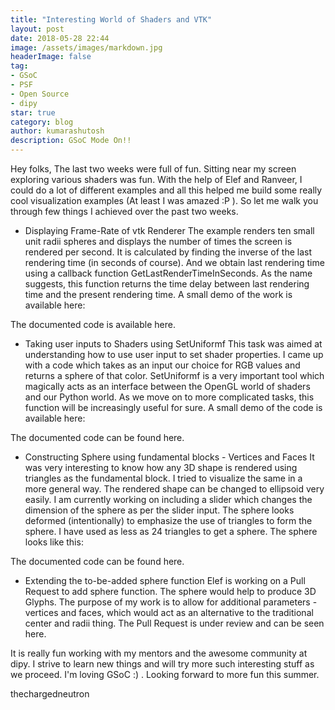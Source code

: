 ```yaml
---
title: "Interesting World of Shaders and VTK"
layout: post
date: 2018-05-28 22:44
image: /assets/images/markdown.jpg
headerImage: false
tag:
- GSoC
- PSF
- Open Source
- dipy
star: true
category: blog
author: kumarashutosh
description: GSoC Mode On!!
---
```


Hey folks,
The last two weeks were full of fun. Sitting near my screen exploring various shaders was fun. With the help of Elef and Ranveer, I could do a lot of different examples and all this helped me build some really cool visualization examples (At least I was amazed :P ).
So let me walk you through few things I achieved over the past two weeks.

- Displaying Frame-Rate of vtk Renderer
The example renders ten small unit radii spheres and displays the number of times the screen is rendered per second.  It is calculated by finding the inverse of the last rendering time (in seconds of course). And we obtain last rendering time using a callback function GetLastRenderTimeInSeconds. As the name suggests, this function returns the time delay between last rendering time and the present rendering time.
A small demo of the work is available here:

The documented code is available here.

- Taking user inputs to Shaders using SetUniformf
This task was aimed at understanding how to use user input to set shader properties. I came up with a code which takes as an input our choice for RGB values and returns a sphere of that color.
SetUniformf is a very important tool which magically acts as an interface between the OpenGL world of shaders and our Python world. As we move on to more complicated tasks, this function will be increasingly useful for sure.
A small demo of the code is available here:

The documented code can be found here.

- Constructing Sphere using fundamental blocks - Vertices and Faces
It was very interesting to know how any 3D shape is rendered using triangles as the fundamental block. I tried to visualize the same in a more general way. The rendered shape can be changed to ellipsoid very easily. I am currently working on including a slider which changes the dimension of the sphere as per the slider input. The sphere looks deformed (intentionally) to emphasize the use of triangles to form the sphere. I have used as less as 24 triangles to get a sphere.
The sphere looks like this:

The documented code can be found here.

- Extending the to-be-added sphere function
Elef is working on a Pull Request to add sphere function. The sphere would help to produce 3D Glyphs. The purpose of my work is to allow for additional parameters -vertices and faces, which would act as an alternative to the traditional center and radii thing. The Pull Request is under review and can be seen here.

It is really fun working with my mentors and the awesome community at dipy. I strive to learn new things and will try more such interesting stuff as we proceed. I'm loving GSoC :) . Looking forward to more fun this summer.

thechargedneutron